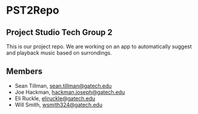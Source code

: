 # PST2Repo

## Project Studio Tech Group 2
This is our project repo. We are working 
on an app to automatically suggest and 
playback music based on surrondings. 

## Members
- Sean Tillman, sean.tillman@gatech.edu
- Joe Hackman, hackman.joseph@gatech.edu
- Eli Ruckle, eliruckle@gatech.edu
- Will Smith, wsmith324@gatech.edu
